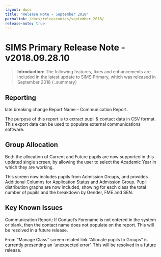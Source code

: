 ```yaml
---
layout: docs
title: "Release Note - September 2018"
permalink: /docs/releasenotes/september-2018/
release-note: true
---
```


# SIMS Primary Release Note - v2018.09.28.10

> **Introduction:** The following features, fixes and enhancements are included in the latest update to SIMS Primary, which was released in September 2018
{:.summary}

## Reporting

late breaking change
Report Name – Communication Report. 

The purpose of this report is to extract pupil & contact data in CSV format. This export data can be used to populate external communications software.


## Group Allocation
Both the allocation of Current and Future pupils are now supported in this updated single screen, by allowing the user to select the Academic Year in which they are working.

This screen now includes pupils from Admission Groups, and provides Additional Columns for Application Status and Admission Group.
Pupil distribution graphs are now included, showing for each class the total number of pupils and the breakdown by Gender, FME and SEN.


## Key Known Issues
Communication Report: If Contact’s Forename is not entered in the system or blank, then the contact name does not populate on the report. This will be resolved in a future release.

From “Manage Class” screen related link “Allocate pupils to Groups” is currently presenting an ‘unexpected error’. This will be resolved in a future release.
